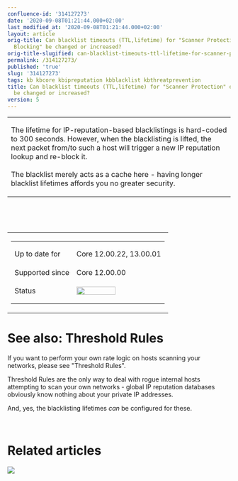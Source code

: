 ```yaml
---
confluence-id: '314127273'
date: '2020-09-08T01:21:44.000+02:00'
last_modified_at: '2020-09-08T01:21:44.000+02:00'
layout: article
orig-title: Can blacklist timeouts (TTL,lifetime) for "Scanner Protection" or "Botnet
  Blocking" be changed or increased?
orig-title-slugified: can-blacklist-timeouts-ttl-lifetime-for-scanner-protection-or-botnet-blocking-be-changed-or-increased-
permalink: /314127273/
published: 'true'
slug: '314127273'
tags: kb kbcore kbipreputation kbblacklist kbthreatprevention
title: Can blacklist timeouts (TTL,lifetime) for "Scanner Protection" or "Botnet Blocking"
  be changed or increased?
version: 5
---
```


<div class="contentLayout2">
<div class="columnLayout two-equal" data-layout="two-equal">
<div class="cell normal" data-type="normal">
<div class="innerCell">
<table class="wysiwyg-macro" data-macro-name="excerpt" data-macro-id="2a6e168f-b284-4015-a70f-5110bdc4ede8" data-macro-parameters="atlassian-macro-output-type=INLINE" data-macro-schema-version="1" style="background-image: url(/plugins/servlet/confluence/placeholder/macro-heading?definition=e2V4Y2VycHQ6YXRsYXNzaWFuLW1hY3JvLW91dHB1dC10eXBlPUlOTElORX0&amp;locale=en_GB&amp;version=2); background-repeat: no-repeat;" data-macro-body-type="RICH_TEXT"><tr><td class="wysiwyg-macro-body"><p>The lifetime for IP-reputation-based blacklistings is hard-coded to 300 seconds. However, when the blacklisting is lifted, the next packet from/to such a host will trigger a new IP reputation lookup and re-block it. <br><br>The blacklist merely acts as a cache here - having longer blacklist lifetimes affords you no greater security.</p></td></tr></table>
<p><br></p>
<p><br></p>
</div>
</div>
<div class="cell normal" data-type="normal">
<div class="innerCell">
<table class="wysiwyg-macro" data-macro-name="details" data-macro-id="d6c80c04-42e9-45c0-8446-1df87ed8ca22" data-macro-schema-version="1" style="background-image: url(/plugins/servlet/confluence/placeholder/macro-heading?definition=e2RldGFpbHN9&amp;locale=en_GB&amp;version=2); background-repeat: no-repeat;" data-macro-body-type="RICH_TEXT"><tr><td class="wysiwyg-macro-body"><table class="wrapped confluenceTable">
<colgroup> <col> <col> </colgroup>
<tbody>
<tr>
<td class="confluenceTd"><p>Up to date for</p></td>
<td class="confluenceTd"><p>Core 12.00.22, 13.00.01</p></td>
</tr>
<tr>
<td colspan="1" class="confluenceTd">Supported since</td>
<td colspan="1" class="confluenceTd">Core 12.00.00</td>
</tr>
<tr>
<td colspan="1" class="confluenceTd">Status</td>
<td colspan="1" class="confluenceTd"><div class="content-wrapper"><p><img class="editor-inline-macro" height="18" width="88" src="/plugins/servlet/status-macro/placeholder?title=OK&amp;colour=Green" data-macro-name="status" data-macro-id="000e7e8f-43e7-42ba-90a3-a0bc34ddfd27" data-macro-parameters="colour=Green|title=OK" data-macro-schema-version="1"></p></div></td>
</tr>
</tbody>
</table></td></tr></table>
</div>
</div>
</div>
<div class="columnLayout single" data-layout="single">
<div class="cell normal" data-type="normal">
<div class="innerCell">
<h1>See also: Threshold Rules</h1>
<p>If you want to perform your own rate logic on hosts scanning your networks, please see "Threshold Rules".</p>
<p>Threshold Rules are the only way to deal with rogue internal hosts attempting to scan your own networks - global IP reputation databases obviously know nothing about your private IP addresses.</p>
<p>And, yes, the blacklisting lifetimes <em>can</em> be configured for these.</p>
<p><br></p>
</div>
</div>
</div>
<div class="columnLayout single" data-layout="single">
<div class="cell normal" data-type="normal">
<div class="innerCell">
<h1>Related articles</h1>
<p><img class="editor-inline-macro" src="/plugins/servlet/confluence/placeholder/macro?definition=e2NvbnRlbnRieWxhYmVsOnNvcnQ9bW9kaWZpZWR8ZXhjZXJwdFR5cGU9cmljaCBjb250ZW50fGNxbD1sYWJlbCBpbiAoImtidGhyZWF0cHJldmVudGlvbiIsImtiaXByZXB1dGF0aW9uIiwia2JibGFja2xpc3QiKSBhbmQgdHlwZSA9ICJwYWdlIn0&amp;locale=en_GB&amp;version=2" data-macro-name="contentbylabel" data-macro-id="ab7b70a2-8e4b-4887-9015-8541a3e49f3c" data-macro-parameters='cql=label in ("kbthreatprevention","kbipreputation","kbblacklist") and type \= "page"|excerptType=rich content|sort=modified' data-macro-schema-version="3"></p>
<p><br></p>
<p><br></p>
</div>
</div>
</div>
</div>